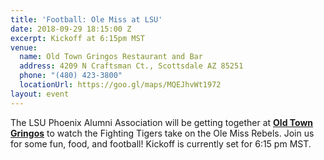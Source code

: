 ```yaml
---
title: 'Football: Ole Miss at LSU'
date: 2018-09-29 18:15:00 Z
excerpt: Kickoff at 6:15pm MST
venue:
  name: Old Town Gringos Restaurant and Bar
  address: 4209 N Craftsman Ct., Scottsdale AZ 85251
  phone: "(480) 423-3800"
  locationUrl: https://goo.gl/maps/MQEJhvWt1972
layout: event
---
```


The LSU Phoenix Alumni Association will be getting together at [**Old Town Gringos**](http://www.oldtowngringos.com) to watch the Fighting Tigers take on the Ole Miss Rebels. Join us for some fun, food, and football! Kickoff is currently set for 6:15 pm MST.